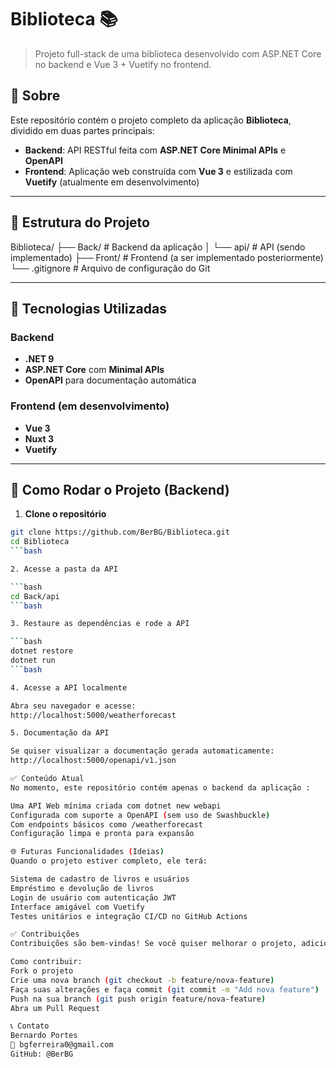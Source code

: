 # Biblioteca 📚

> Projeto full-stack de uma biblioteca desenvolvido com ASP.NET Core no backend e Vue 3 + Vuetify no frontend.

## 📌 Sobre

Este repositório contém o projeto completo da aplicação **Biblioteca**, dividido em duas partes principais:
- **Backend**: API RESTful feita com **ASP.NET Core Minimal APIs** e **OpenAPI**
- **Frontend**: Aplicação web construída com **Vue 3** e estilizada com **Vuetify** (atualmente em desenvolvimento)

---

## 📁 Estrutura do Projeto

Biblioteca/
├── Back/ # Backend da aplicação
│ └── api/ # API (sendo implementado)
├── Front/ # Frontend (a ser implementado posteriormente)
└── .gitignore # Arquivo de configuração do Git


---

## 🔧 Tecnologias Utilizadas

### Backend
- **.NET 9**
- **ASP.NET Core** com **Minimal APIs**
- **OpenAPI** para documentação automática

### Frontend (em desenvolvimento)
- **Vue 3**
- **Nuxt 3**
- **Vuetify**

---

## 🚀 Como Rodar o Projeto (Backend)

1. **Clone o repositório**

```bash
git clone https://github.com/BerBG/Biblioteca.git 
cd Biblioteca
```bash

2. Acesse a pasta da API

```bash
cd Back/api
```bash

3. Restaure as dependências e rode a API

```bash
dotnet restore
dotnet run
```bash

4. Acesse a API localmente

Abra seu navegador e acesse:
http://localhost:5000/weatherforecast

5. Documentação da API

Se quiser visualizar a documentação gerada automaticamente:
http://localhost:5000/openapi/v1.json

✅ Conteúdo Atual
No momento, este repositório contém apenas o backend da aplicação :

Uma API Web mínima criada com dotnet new webapi
Configurada com suporte a OpenAPI (sem uso de Swashbuckle)
Com endpoints básicos como /weatherforecast
Configuração limpa e pronta para expansão

🌐 Futuras Funcionalidades (Ideias)
Quando o projeto estiver completo, ele terá:

Sistema de cadastro de livros e usuários
Empréstimo e devolução de livros
Login de usuário com autenticação JWT
Interface amigável com Vuetify
Testes unitários e integração CI/CD no GitHub Actions

✅ Contribuições
Contribuições são bem-vindas! Se você quiser melhorar o projeto, adicionar novas funcionalidades ou corrigir bugs, fique à vontade.

Como contribuir:
Fork o projeto
Crie uma nova branch (git checkout -b feature/nova-feature)
Faça suas alterações e faça commit (git commit -m "Add nova feature")
Push na sua branch (git push origin feature/nova-feature)
Abra um Pull Request

📞 Contato
Bernardo Portes
📧 bgferreira0@gmail.com
GitHub: @BerBG
